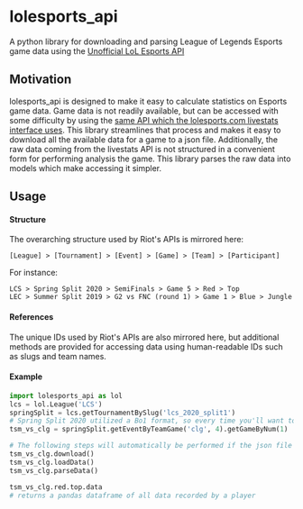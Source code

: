 # lolesports_api

A python library for downloading and parsing League of Legends Esports game data using the [Unofficial LoL Esports API](https://vickz84259.github.io/lolesports-api-docs/)

## Motivation
lolesports_api is designed to make it easy to calculate statistics on Esports game data. Game data is not readily available, but can be accessed with some difficulty by using the [same API which the lolesports.com livestats interface uses](https://feed.lolesports.com/livestats/v1/window/103462440145619650?startingTime=2020-02-04T02:37:50Z). This library streamlines that process and makes it easy to download all the available data for a game to a json file. Additionally, the raw data coming from the livestats API is not structured in a convenient form for performing analysis the game. This library parses the raw data into models which make accessing it simpler. 

## Usage
#### Structure
The overarching structure used by Riot's APIs is mirrored here:

    [League] > [Tournament] > [Event] > [Game] > [Team] > [Participant]

For instance:

    LCS > Spring Split 2020 > SemiFinals > Game 5 > Red > Top
    LEC > Summer Split 2019 > G2 vs FNC (round 1) > Game 1 > Blue > Jungle

#### References
The unique IDs used by Riot's APIs are also mirrored here, but additional methods are provided for accessing data using human-readable IDs such as slugs and team names.

#### Example
```python
import lolesports_api as lol
lcs = lol.League('LCS')
springSplit = lcs.getTournamentBySlug('lcs_2020_split1')
# Spring Split 2020 utilized a Bo1 format, so every time you'll want to grab the 1st game
tsm_vs_clg = springSplit.getEventByTeamGame('clg', 4).getGameByNum(1)

# The following steps will automatically be performed if the json file has already been downloaded.
tsm_vs_clg.download()
tsm_vs_clg.loadData()
tsm_vs_clg.parseData()

tsm_vs_clg.red.top.data
# returns a pandas dataframe of all data recorded by a player

```
